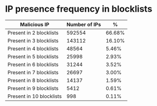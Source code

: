 # IP presence frequency in blocklists
| Malicious IP | Number of IPs | % |
|----|----|----|
| Present in 2 blocklists | 592554 | 66.68% |
| Present in 3 blocklists | 143112 | 16.10% |
| Present in 4 blocklists | 48564 | 5.46% |
| Present in 5 blocklists | 25998 | 2.93% |
| Present in 6 blocklists | 31244 | 3.52% |
| Present in 7 blocklists | 26697 | 3.00% |
| Present in 8 blocklists | 14137 | 1.59% |
| Present in 9 blocklists | 5412 | 0.61% |
| Present in 10 blocklists | 998 | 0.11% |
